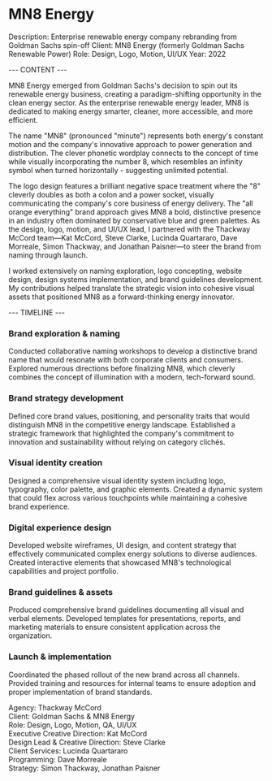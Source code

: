 # MN8 Energy

Description: Enterprise renewable energy company rebranding from Goldman Sachs spin-off
Client: MN8 Energy (formerly Goldman Sachs Renewable Power)
Role: Design, Logo, Motion, UI/UX
Year: 2022

--- CONTENT ---

MN8 Energy emerged from Goldman Sachs's decision to spin out its renewable energy business, creating a paradigm-shifting opportunity in the clean energy sector. As the enterprise renewable energy leader, MN8 is dedicated to making energy smarter, cleaner, more accessible, and more efficient.

The name "MN8" (pronounced "minute") represents both energy's constant motion and the company's innovative approach to power generation and distribution. The clever phonetic wordplay connects to the concept of time while visually incorporating the number 8, which resembles an infinity symbol when turned horizontally - suggesting unlimited potential.

The logo design features a brilliant negative space treatment where the "8" cleverly doubles as both a colon and a power socket, visually communicating the company's core business of energy delivery. The "all orange everything" brand approach gives MN8 a bold, distinctive presence in an industry often dominated by conservative blue and green palettes.
As the design, logo, motion, and UI/UX lead, I partnered with the Thackway McCord team—Kat McCord, Steve Clarke, Lucinda Quartararo, Dave Morreale, Simon Thackway, and Jonathan Paisner—to steer the brand from naming through launch.

I worked extensively on naming exploration, logo concepting, website design, design systems implementation, and brand guidelines development. My contributions helped translate the strategic vision into cohesive visual assets that positioned MN8 as a forward-thinking energy innovator.

--- TIMELINE ---

### Brand exploration & naming
Conducted collaborative naming workshops to develop a distinctive brand name that would resonate with both corporate clients and consumers. Explored numerous directions before finalizing MN8, which cleverly combines the concept of illumination with a modern, tech-forward sound.

### Brand strategy development
Defined core brand values, positioning, and personality traits that would distinguish MN8 in the competitive energy landscape. Established a strategic framework that highlighted the company's commitment to innovation and sustainability without relying on category clichés.

### Visual identity creation
Designed a comprehensive visual identity system including logo, typography, color palette, and graphic elements. Created a dynamic system that could flex across various touchpoints while maintaining a cohesive brand experience.

### Digital experience design
Developed website wireframes, UI design, and content strategy that effectively communicated complex energy solutions to diverse audiences. Created interactive elements that showcased MN8's technological capabilities and project portfolio.

### Brand guidelines & assets
Produced comprehensive brand guidelines documenting all visual and verbal elements. Developed templates for presentations, reports, and marketing materials to ensure consistent application across the organization.

### Launch & implementation
Coordinated the phased rollout of the new brand across all channels. Provided training and resources for internal teams to ensure adoption and proper implementation of brand standards.

Agency: Thackway McCord  
Client: Goldman Sachs & MN8 Energy  
Role: Design, Logo, Motion, QA, UI/UX  
Executive Creative Direction: Kat McCord  
Design Lead & Creative Direction: Steve Clarke  
Client Services: Lucinda Quartararo  
Programming: Dave Morreale  
Strategy: Simon Thackway, Jonathan Paisner
